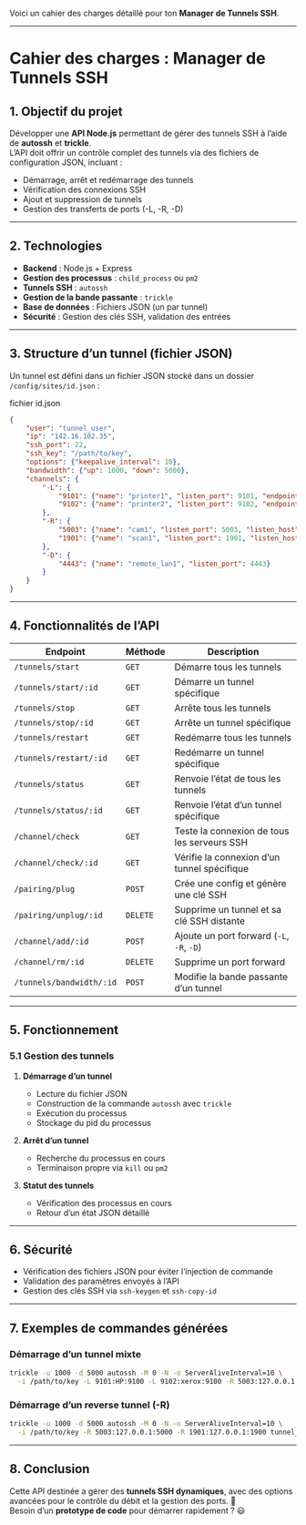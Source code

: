 Voici un cahier des charges détaillé pour ton **Manager de Tunnels SSH**.  

---

# **Cahier des charges : Manager de Tunnels SSH**  

## **1. Objectif du projet**  
Développer une **API Node.js** permettant de gérer des tunnels SSH à l’aide de **autossh** et **trickle**.  
L’API doit offrir un contrôle complet des tunnels via des fichiers de configuration JSON, incluant :  
- Démarrage, arrêt et redémarrage des tunnels  
- Vérification des connexions SSH  
- Ajout et suppression de tunnels  
- Gestion des transferts de ports (-L, -R, -D)  

---

## **2. Technologies**  
- **Backend** : Node.js + Express  
- **Gestion des processus** : `child_process` ou `pm2`  
- **Tunnels SSH** : `autossh`  
- **Gestion de la bande passante** : `trickle`  
- **Base de données** : Fichiers JSON (un par tunnel)  
- **Sécurité** : Gestion des clés SSH, validation des entrées  

---

## **3. Structure d’un tunnel (fichier JSON)**  
Un tunnel est défini dans un fichier JSON stocké dans un dossier `/config/sites/id.json` :  

fichier id.json
```json
{
    "user": "tunnel_user",
    "ip": "142.16.102.35",
    "ssh_port": 22,
    "ssh_key": "/path/to/key",
    "options": {"keepalive_interval": 10},
    "bandwidth": {"up": 1000, "down": 5000},
    "channels": {
        "-L": {
            "9101": {"name": "printer1", "listen_port": 9101, "endpoint_host": "HP", "endpoint_port": 9100},
            "9102": {"name": "printer2", "listen_port": 9102, "endpoint_host": "xerox", "endpoint_port": 9100}
        },
        "-R": {
            "5003": {"name": "cam1", "listen_port": 5003, "listen_host": "cam", "endpoint_host": "127.0.0.1", "endpoint_port": 5000},
            "1901": {"name": "scan1", "listen_port": 1901, "listen_host": "scan", "endpoint_host": "127.0.0.1", "endpoint_port": 1900}
        },
        "-D": {
            "4443": {"name": "remote_lan1", "listen_port": 4443}
        }
    }
}
```

---

## **4. Fonctionnalités de l’API**  

| Endpoint                 | Méthode | Description                                  |
|--------------------------|---------|----------------------------------------------|
| `/tunnels/start`         | `GET`   | Démarre tous les tunnels                     |
| `/tunnels/start/:id`     | `GET`   | Démarre un tunnel spécifique                 |
| `/tunnels/stop`          | `GET`   | Arrête tous les tunnels                      |
| `/tunnels/stop/:id`      | `GET`   | Arrête un tunnel spécifique                  |
| `/tunnels/restart`       | `GET`   | Redémarre tous les tunnels                   |
| `/tunnels/restart/:id`   | `GET`   | Redémarre un tunnel spécifique               |
| `/tunnels/status`        | `GET`   | Renvoie l’état de tous les tunnels           |
| `/tunnels/status/:id`    | `GET`   | Renvoie l’état d’un tunnel spécifique        |
| `/channel/check`         | `GET`   | Teste la connexion de tous les serveurs SSH  |
| `/channel/check/:id`     | `GET`   | Vérifie la connexion d’un tunnel spécifique  |
| `/pairing/plug`          | `POST`  | Crée une config et génère une clé SSH        |
| `/pairing/unplug/:id`    | `DELETE`| Supprime un tunnel et sa clé SSH distante    |
| `/channel/add/:id`       | `POST`  | Ajoute un port forward (`-L`, `-R`, `-D`)    |
| `/channel/rm/:id`        | `DELETE`| Supprime un port forward                     |
| `/tunnels/bandwidth/:id` | `POST`  | Modifie la bande passante d’un tunnel        |


---

## **5. Fonctionnement**  

### **5.1 Gestion des tunnels**  
1. **Démarrage d’un tunnel**  
   - Lecture du fichier JSON  
   - Construction de la commande `autossh` avec `trickle`  
   - Exécution du processus  
   - Stockage du pid du processus  

2. **Arrêt d’un tunnel**  
   - Recherche du processus en cours  
   - Terminaison propre via `kill` ou `pm2`  

3. **Statut des tunnels**  
   - Vérification des processus en cours
   - Retour d’un état JSON détaillé

---

## **6. Sécurité**  
- Vérification des fichiers JSON pour éviter l’injection de commande  
- Validation des paramètres envoyés à l’API  
- Gestion des clés SSH via `ssh-keygen` et `ssh-copy-id`  

---

## **7. Exemples de commandes générées**  

### **Démarrage d’un tunnel mixte**  
```bash
trickle -u 1000 -d 5000 autossh -M 0 -N -o ServerAliveInterval=10 \
  -i /path/to/key -L 9101:HP:9100 -L 9102:xerox:9100 -R 5003:127.0.0.1:5000 tunnel_user@142.16.102.35 -p 22
```

### **Démarrage d’un reverse tunnel (-R)**  
```bash
trickle -u 1000 -d 5000 autossh -M 0 -N -o ServerAliveInterval=10 \
  -i /path/to/key -R 5003:127.0.0.1:5000 -R 1901:127.0.0.1:1900 tunnel_user@142.16.102.35 -p 22
```

---

## **8. Conclusion**  
Cette API destinée a gérer des **tunnels SSH dynamiques**, avec des options avancées pour le contrôle du débit et la gestion des ports. 🚀  
Besoin d’un **prototype de code** pour démarrer rapidement ? 😃